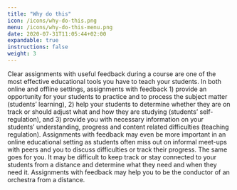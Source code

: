 ```yaml
---
title: "Why do this"
icon: /icons/why-do-this.png
menu: /icons/why-do-this-menu.png
date: 2020-07-31T11:05:44+02:00
expandable: true
instructions: false
weight: 3
---
```


Clear assignments with useful feedback during a course are one of the most effective educational tools you have to teach your students. In both online and offline settings, assignments with feedback 1) provide an opportunity for your students to practice and to process the subject matter (students’ learning), 2) help your students to determine whether they are on track or should adjust what and how they are studying (students’ self-regulation), and 3) provide you with necessary information on your students’ understanding, progress and content related difficulties (teaching regulation). Assignments with feedback may even be more important in an online educational setting as students often miss out on informal meet-ups with peers and you to discuss difficulties or track their progress. The same goes for you. It may be difficult to keep track or stay connected to your students from a distance and determine what they need and when they need it. Assignments with feedback may help you to be the conductor of an orchestra from a distance.
